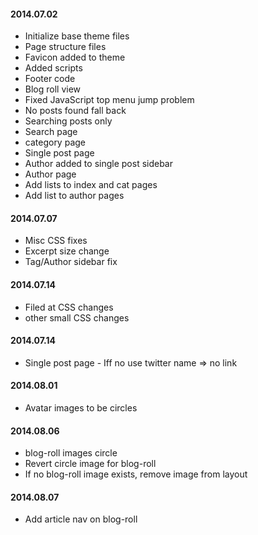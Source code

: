 #### 2014.07.02
- Initialize base theme files
- Page structure files
- Favicon added to theme
- Added scripts
- Footer code
- Blog roll view
- Fixed JavaScript top menu jump problem
- No posts found fall back
- Searching posts only
- Search page
- category page
- Single post page
- Author added to single post sidebar
- Author page
- Add lists to index and cat pages
- Add list to author pages

#### 2014.07.07
- Misc CSS fixes
- Excerpt size change
- Tag/Author sidebar fix

#### 2014.07.14
- Filed at CSS changes
- other small CSS changes

#### 2014.07.14
- Single post page - Iff no use twitter name => no link

#### 2014.08.01
- Avatar images to be circles

#### 2014.08.06
- blog-roll images circle
- Revert circle image for blog-roll
- If no blog-roll image exists, remove image from layout

#### 2014.08.07
- Add article nav on blog-roll